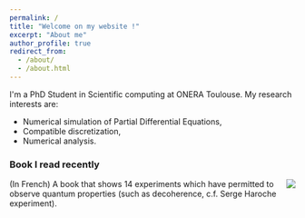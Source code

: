 ```yaml
---
permalink: /
title: "Welcome on my website !"
excerpt: "About me"
author_profile: true
redirect_from: 
  - /about/
  - /about.html
---
```


I'm a PhD Student in Scientific computing at ONERA Toulouse. My research interests are: 
- Numerical simulation of Partial Differential Equations,
- Compatible discretization,
- Numerical analysis.

### Book I read recently

<img style="float: right;" src="bobroff.jpg">

(In French) A book that shows 14 experiments which have permitted to observe quantum properties (such as decoherence, c.f. Serge Haroche experiment).  
